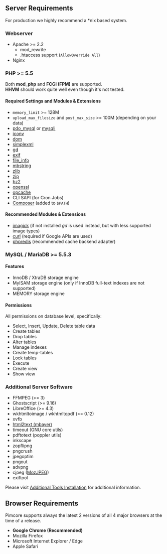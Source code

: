 ## Server Requirements 

For production we highly recommend a *nix based system. 

### Webserver 
- Apache >= 2.2
  - mod_rewrite
  - .htaccess support (`AllowOverride All`)
- Nginx


### PHP >= 5.5
Both **mod_php** and **FCGI (FPM)** are supported.  
**HHVM** should work quite well even though it's not tested.  

#### Required Settings and Modules & Extensions
- `memory_limit` >= 128M
- `upload_max_filesize` and `post_max_size` >= 100M (depending on your data) 
- [pdo_mysql](http://php.net/pdo-mysql) or [mysqli](http://php.net/mysqli)
- [iconv](http://php.net/iconv)
- [dom](http://php.net/dom)
- [simplexml](http://php.net/simplexml)
- [gd](http://php.net/gd)
- [exif](http://php.net/exif)
- [file_info](http://php.net/fileinfo) 
- [mbstring](http://php.net/mbstring)
- [zlib](http://php.net/zlib)
- [zip](http://php.net/zip)
- [bz2](http://php.net/bzip2)
- [openssl](http://php.net/openssl)
- [opcache](http://php.net/opcache)
- CLI SAPI (for Cron Jobs)
- [Composer](https://getcomposer.org/) (added to `$PATH`)

#### Recommended Modules & Extensions 
- [imagick](http://php.net/imagick) (if not installed *gd* is used instead, but with less supported image types)
- [curl](http://php.net/curl) (required if Google APIs are used)
- [phpredis](https://github.com/phpredis/phpredis) (recommended cache backend adapter)

### MySQL / MariaDB >= 5.5.3 

#### Features
- InnoDB / XtraDB storage engine
- MyISAM storage engine (only if InnoDB full-text indexes are not supported)
- MEMORY storage engine

#### Permissions
All permissions on database level, specifically: 
- Select, Insert, Update, Delete table data
- Create tables
- Drop tables
- Alter tables
- Manage indexes
- Create temp-tables
- Lock tables
- Execute
- Create view
- Show view

### Additional Server Software 
- FFMPEG (>= 3)
- Ghostscript (>= 9.16)
- LibreOffice (>= 4.3)
- wkhtmltoimage / wkhtmltopdf (>= 0.12)
- xvfb
- [html2text (mbayer)](http://www.mbayer.de/html2text/)
- timeout (GNU core utils)
- pdftotext (poppler utils)
- inkscape
- zopflipng
- pngcrush
- jpegoptim
- pngout 
- advpng
- cjpeg ([MozJPEG](https://github.com/mozilla/mozjpeg))
- exiftool

Please visit [Additional Tools Installation](03_System_Setup_and_Hosting/06_Additional_Tools_Installation.md) for additional information. 

## Browser Requirements
Pimcore supports always the latest 2 versions of all 4 major browsers at the time of a release. 

- **Google Chrome  (Recommended)**
- Mozilla Firefox 
- Microsoft Internet Explorer / Edge
- Apple Safari
